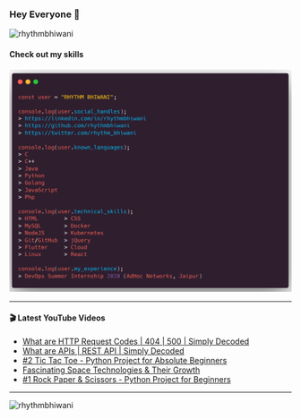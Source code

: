 ### Hey Everyone 👋

<p align="left"><img src="https://komarev.com/ghpvc/?username=rhythmbhiwani" alt="rhythmbhiwani" /></p>

#### Check out my skills

![GitHub Profile](https://github.com/rhythmbhiwani/rhythmbhiwani/blob/master/user_profile.png)

---

#### 🎬 Latest YouTube Videos
<!-- YOUTUBE:START -->
- [What are HTTP Request Codes | 404 | 500 | Simply Decoded](https://www.youtube.com/watch?v=QB7X5JwWF2U)
- [What are APIs | REST API | Simply Decoded](https://www.youtube.com/watch?v=qlT3gWvy30E)
- [#2 Tic Tac Toe - Python Project for Absolute Beginners](https://www.youtube.com/watch?v=AqYyogGkZvE)
- [Fascinating Space Technologies & Their Growth](https://www.youtube.com/watch?v=zu3boAKu8YM)
- [#1 Rock Paper & Scissors - Python Project for Beginners](https://www.youtube.com/watch?v=Ov9Xbl7qrCE)
<!-- YOUTUBE:END -->

---

<p align="left"><img src="https://github-readme-stats.vercel.app/api?username=rhythmbhiwani&show_icons=true&hide_border=true&count_private=true" alt="rhythmbhiwani" /></p>
